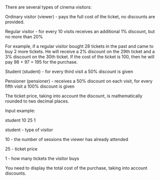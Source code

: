 There are several types of cinema visitors:

Ordinary visitor (viewer) - pays the full cost of the ticket, no discounts are provided.

Regular visitor - for every 10 visits receives an additional 1% discount, but no more than 20%

For example, if a regular visitor bought 28 tickets in the past and came to buy 2 more tickets. He will receive a 2% discount on the 29th ticket and a 3% discount on the 30th ticket. If the cost of the ticket is 100, then he will pay 98 + 97 = 195 for the purchase.

Student (student) - for every third visit a 50% discount is given

Pensioner (pensioner) - receives a 50% discount on each visit, for every fifth visit a 100% discount is given

The ticket price, taking into account the discount, is mathematically rounded to two decimal places.

Input example:

student 10 25 1

student - type of visitor

10 - the number of sessions the viewer has already attended

25 - ticket price

1 - how many tickets the visitor buys

You need to display the total cost of the purchase, taking into account discounts.
